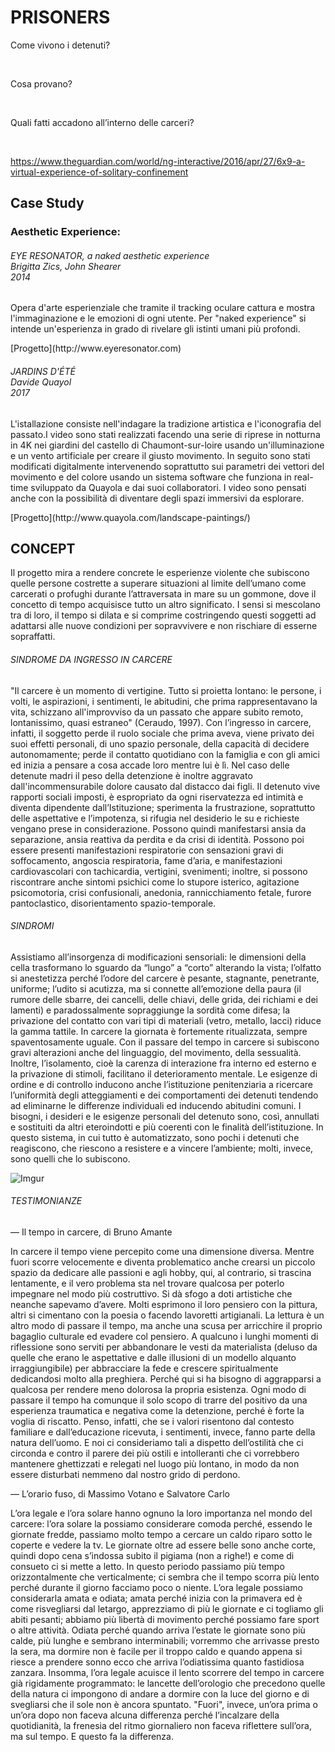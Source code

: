# PRISONERS #

<p>Come vivono i detenuti?</p> </br>
<p>Cosa provano?</p> </br>
<p>Quali fatti accadono all’interno delle carceri?</p> </br>

<a>https://www.theguardian.com/world/ng-interactive/2016/apr/27/6x9-a-virtual-experience-of-solitary-confinement</a>

## Case Study ##

### Aesthetic Experience: ###
<h6>EYE RESONATOR, a naked aesthetic experience </br> Brigitta Zics, John Shearer </br> 2014 </h6>

<p> Opera d'arte esperienziale che tramite il tracking oculare cattura e mostra l'immaginazione e le emozioni di ogni utente. 
Per "naked experience" si intende un'esperienza in grado di rivelare gli istinti umani più profondi.</p>
[Progetto](http://www.eyeresonator.com)

<h6>JARDINS D'ÉTÉ </br> Davide Quayol </br> 2017 </h6>

<p>L'istallazione consiste nell'indagare la tradizione artistica e l'iconografia del passato.I video sono stati realizzati facendo una serie di riprese in notturna in 4K nei giardini del castello di Chaumont-sur-loire usando un'illuminazione e un vento artificiale per creare il giusto movimento. In seguito sono stati modificati digitalmente intervenendo soprattutto sui parametri dei vettori del movimento e del colore usando un sistema software che funziona in real-time sviluppato da Quayola e dai suoi collaboratori. I video sono pensati anche con la possibilità di diventare degli spazi immersivi da esplorare.</p>
[Progetto](http://www.quayola.com/landscape-paintings/)

## CONCEPT ##
<p>Il progetto mira a rendere concrete le esperienze violente che subiscono quelle persone costrette a superare situazioni al limite dell’umano come carcerati o profughi durante l’attraversata in mare su un gommone, dove il concetto di tempo acquisisce tutto un altro significato. I sensi si mescolano tra di loro, il tempo si dilata e si comprime costringendo questi soggetti ad adattarsi alle nuove condizioni per sopravvivere e non rischiare di esserne sopraffatti.</p>

<h6>SINDROME DA INGRESSO IN CARCERE </h6>
<p>"Il carcere è un momento di vertigine. Tutto si proietta lontano: le persone, i volti, le aspirazioni, i sentimenti, le abitudini, che prima rappresentavano la vita, schizzano all'improvviso da un passato che appare subito remoto, lontanissimo, quasi estraneo" (Ceraudo, 1997).
Con l’ingresso in carcere, infatti, il soggetto perde il ruolo sociale che prima aveva, viene privato dei suoi effetti personali, di uno spazio personale, della capacità di decidere autonomamente; perde il contatto quotidiano con la famiglia e con gli amici ed inizia a pensare a cosa accade loro mentre lui è lì. Nel caso delle detenute madri il peso della detenzione è inoltre aggravato dall'incommensurabile dolore causato dal distacco 
dai figli. Il detenuto vive rapporti sociali imposti, è espropriato da ogni riservatezza ed intimità e diventa dipendente dall’Istituzione; sperimenta la frustrazione, soprattutto delle aspettative e l’impotenza, si rifugia nel desiderio le su e richieste vengano prese in considerazione. Possono quindi manifestarsi ansia da separazione, ansia reattiva da perdita e da crisi di identità. Possono poi essere presenti manifestazioni respiratorie con sensazioni gravi di soffocamento, angoscia respiratoria, fame d’aria, e manifestazioni cardiovascolari con tachicardia, vertigini, svenimenti; inoltre, si possono riscontrare anche sintomi psichici come lo stupore isterico, agitazione psicomotoria, crisi confusionali, anedonia, rannicchiamento fetale, furore pantoclastico, disorientamento spazio-temporale. </p>

<h6>SINDROMI </h6>
<p>Assistiamo all’insorgenza di modificazioni sensoriali: le dimensioni della cella trasformano lo sguardo da “lungo” a “corto” alterando la vista; l’olfatto si anestetizza perché l’odore del carcere è pesante, stagnante, penetrante, uniforme; l’udito si acutizza, ma si connette all’emozione della paura (il rumore delle sbarre, dei cancelli, delle chiavi, delle grida, dei richiami e dei lamenti) e paradossalmente sopraggiunge la sordità come difesa; la privazione del contatto con vari tipi di materiali (vetro, metallo, 
lacci) riduce la gamma tattile. In carcere la giornata è fortemente ritualizzata, sempre spaventosamente uguale. Con il passare del tempo in carcere si subiscono gravi alterazioni anche del linguaggio, del movimento, della sessualità. Inoltre, l’isolamento, cioè la carenza di interazione fra interno ed esterno e la privazione di stimoli,  facilitano il deterioramento mentale. Le esigenze di ordine e di controllo inducono anche l’istituzione penitenziaria a ricercare l’uniformità degli atteggiamenti e dei comportamenti dei detenuti tendendo ad eliminarne le differenze individuali ed inducendo abitudini comuni. I bisogni, i desideri e le esigenze personali del detenuto sono, così, annullati e sostituiti da altri eteroindotti e più coerenti con le finalità dell’istituzione. In questo sistema, in cui tutto è automatizzato, sono pochi i detenuti che reagiscono, che riescono a resistere e a vincere l’ambiente; molti, invece, sono quelli che lo subiscono. 
</p>

![Imgur](http://i.imgur.com/YVYvzJw.png)

<h6>TESTIMONIANZE </h6>

— Il tempo in carcere, di Bruno Amante 
 
<p>In carcere il tempo viene percepito come una dimensione diversa.
Mentre fuori scorre velocemente e diventa problematico anche crearsi un piccolo spazio da dedicare alle passioni e agli hobby, qui, al contrario, si trascina lentamente, e il vero problema sta nel trovare qualcosa per poterlo impegnare nel modo più costruttivo. Si dà sfogo a doti artistiche che neanche sapevamo d’avere.
Molti esprimono il loro pensiero con la pittura, altri si cimentano con la poesia o facendo lavoretti artigianali. La lettura è un altro modo di passare il tempo, ma anche una scusa per arricchire il proprio bagaglio culturale ed evadere col pensiero.
A qualcuno i lunghi momenti di riflessione sono serviti per abbandonare le vesti da materialista (deluso da quelle che erano le aspettative e dalle illusioni di un modello alquanto irraggiungibile) per abbracciare la fede e crescere spiritualmente dedicandosi molto alla preghiera. Perché qui si ha bisogno di aggrapparsi a qualcosa per rendere meno dolorosa la propria esistenza.
Ogni modo di passare il tempo ha comunque il solo scopo di trarre del positivo da una esperienza traumatica e negativa come la detenzione, perché è forte la voglia di riscatto.
Penso, infatti, che se i valori risentono dal contesto familiare e dall’educazione ricevuta, i sentimenti, invece, fanno parte della natura dell’uomo. E noi ci consideriamo tali a dispetto dell’ostilità che ci circonda e contro il parere dei più ostili e intolleranti che ci vorrebbero mantenere ghettizzati e relegati nel luogo più lontano, in modo da non essere disturbati nemmeno dal nostro grido di perdono.</p>


— L’orario fuso, di Massimo Votano e Salvatore Carlo 
 
<p>L’ora legale e l’ora solare hanno ognuno la loro importanza nel mondo del carcere: l’ora solare la possiamo considerare comoda perché, essendo le giornate fredde, passiamo molto tempo a cercare un caldo riparo sotto le coperte e vedere la tv. Le giornate oltre ad essere belle sono anche corte, quindi dopo cena s’indossa subito il pigiama (non a righe!) e come di consueto ci si mette a letto. In questo periodo passiamo più tempo orizzontalmente che verticalmente; ci sembra che il tempo scorra più lento perché durante il giorno facciamo poco o niente. L’ora legale possiamo considerarla amata e odiata; amata perché inizia con la primavera ed è come risvegliarsi dal letargo, apprezziamo di più le giornate e ci togliamo gli abiti pesanti; abbiamo più libertà di movimento perché possiamo fare sport o altre attività. Odiata perché quando arriva l’estate le giornate sono più calde, più lunghe e sembrano interminabili; vorremmo che arrivasse presto la sera, ma dormire non è facile per il troppo caldo e quando appena si riesce a prendere sonno ecco che arriva l’odiatissima quanto fastidiosa zanzara. Insomma, l’ora legale acuisce il lento scorrere del tempo in carcere già rigidamente programmato: le lancette dell’orologio che precedono quelle della natura ci impongono di andare a dormire con la luce del giorno e di svegliarsi che il sole non è ancora spuntato. "Fuori", invece, un’ora prima o un’ora dopo non faceva alcuna differenza perché l’incalzare della quotidianità, la frenesia del ritmo giornaliero non faceva riflettere sull’ora, ma sul tempo. E questo fa la differenza.
</p>









